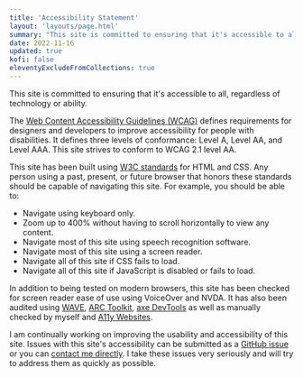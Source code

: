 ```yaml
---
title: 'Accessibility Statement'
layout: 'layouts/page.html'
summary: "This site is committed to ensuring that it's accessible to all, regardless of technology or ability."
date: 2022-11-16
updated: true
kofi: false
eleventyExcludeFromCollections: true
---
```

This site is committed to ensuring that it's accessible to all, regardless of technology or ability.

The [Web Content Accessibility Guidelines (WCAG)](https://www.w3.org/WAI/standards-guidelines/wcag/) defines requirements for designers and developers to improve accessibility for people with disabilities. It defines three levels of conformance: Level A, Level AA, and Level AAA. This site strives to conform to WCAG 2.1 level AA.  

This site has been built using [W3C standards](https://www.w3.org/standards/) for HTML and CSS. Any person using a past, present, or future browser that honors these standards should be capable of navigating this site. For example, you should be able to:

* Navigate using keyboard only.
* Zoom up to 400% without having to scroll horizontally to view any content.
* Navigate most of this site using speech recognition software.
* Navigate most of this site using a screen reader.
* Navigate all of this site if CSS fails to load.
* Navigate all of this site if JavaScript is disabled or fails to load.

In addition to being tested on modern browsers, this site has been checked for screen reader ease of use using VoiceOver and NVDA. It has also been audited using [WAVE](https://wave.webaim.org/),  [ARC Toolkit](https://www.tpgi.com/arc-platform/arc-toolkit/), [axe DevTools](https://deque.com/axe/devtools/) as well as manually checked by myself and [A11y Websites](https://twitter.com/superterrific/status/1345403075935277057).

I am continually working on improving the usability and accessibility of this site. Issues with this site's accessibility can be submitted as a [GitHub issue](https://github.com/superterrific/dana-byerly/issues) or you can [contact me directly](mailto:hello@danabyerly.com). I take these issues very seriously and will try to address them as quickly as possible.
